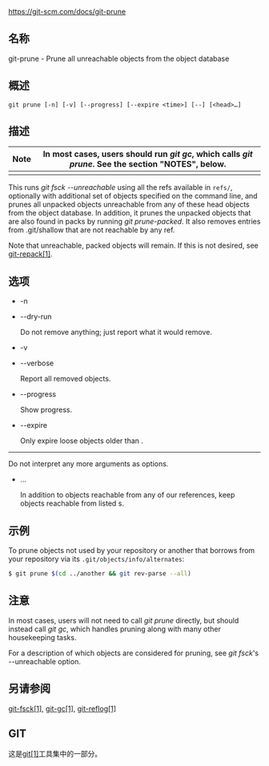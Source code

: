https://git-scm.com/docs/git-prune

## 名称

git-prune - Prune all unreachable objects from the object database

## 概述

```
git prune [-n] [-v] [--progress] [--expire <time>] [--] [<head>…]
```

## 描述

| Note | In most cases, users should run *git gc*, which calls *git prune*. See the section "NOTES", below. |
| ---- | ------------------------------------------------------------ |
|      |                                                              |

This runs *git fsck --unreachable* using all the refs available in `refs/`, optionally with additional set of objects specified on the command line, and prunes all unpacked objects unreachable from any of these head objects from the object database. In addition, it prunes the unpacked objects that are also found in packs by running *git prune-packed*. It also removes entries from .git/shallow that are not reachable by any ref.

Note that unreachable, packed objects will remain. If this is not desired, see [git-repack[1]](../git-repack).

## 选项

- -n

- --dry-run

  Do not remove anything; just report what it would remove.

- -v

- --verbose

  Report all removed objects.

- --progress

  Show progress.

- --expire <time>

  Only expire loose objects older than <time>.

- --

  Do not interpret any more arguments as options.

- <head>…

  In addition to objects reachable from any of our references, keep objects reachable from listed <head>s.

## 示例

To prune objects not used by your repository or another that borrows from your repository via its `.git/objects/info/alternates`:

``` bash
$ git prune $(cd ../another && git rev-parse --all)
```

## 注意

In most cases, users will not need to call *git prune* directly, but should instead call *git gc*, which handles pruning along with many other housekeeping tasks.

For a description of which objects are considered for pruning, see *git fsck*'s --unreachable option.

## 另请参阅

[git-fsck[1]](../git-fsck), [git-gc[1]](../git-gc), [git-reflog[1]](../git-reflog)

## GIT

  这是[git[1]](../../Git)工具集中的一部分。